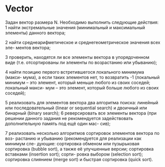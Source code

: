 # Vector
Задан вектор размера N. Необходимо выполнить следующие действия:
1 найти экстремальные значения (минимальный и максимальный элементы)
данного вектора;

2 найти среднеарифметическое и среднегеометрическое значения всех эле-
ментов вектора;

3 проверить, находятся ли все элементы вектора в упорядоченном виде (т.е.
отсортированы ли элементы по возрастанию или убыванию);

4 найти позицию первого встретившегося локального минимума (макси-
мума), а если таких элементов нет, то возвратить -1 (локальный минимум –
это элемент, который меньше любого из своих соседей; локальный макси-
мум – это элемент, который больше любого из своих соседей);

5 реализовать для элементов вектора два алгоритма поиска: линейный или
последовательный (linear or sequential search) и двоичный или бинарный
(binary search);
6 реверсировать все элементы вектора (при решении данного задания не
рекомендуется задействовать дополнительную память под ещё один мас-
сив);

7 реализовать несколько алгоритмов сортировок элементов вектора по воз-
растанию и убыванию (рекомендуется для реализации как минимум сле-
дующие: сортировка обменом или пузырьковая сортировка (bubble sort), а
также её улучшенные версии; сортировка вставками (insertion sort); сорти-
ровка выбором (selection sort); сортировка слиянием (merge sort) и быстрая
сортировка (quick sort).
